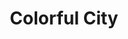 ---
pid: FS239
title: Colorful City
location_transcription: City Hall Next to the Big Sharpie (I proposed)
zipcode: '19131'
outside_phl: 
neighborhood: Wynnefield
age: '16'
age_range: 13-19
instagram: 
image_file_name: FS_239.jpg
proposal_transcription: Big crayons
topic: Art,Philadelphia
topic_summary: 0, 0
type: Concrete,Sculpture Statue
keywords_other: crayons, colorful
credit: Percia
image_labels: 
twitter: PerciaCAT
facebook: 
permalink: "/monuments/fs239/"
layout: item-page
---